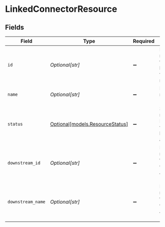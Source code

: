 # LinkedConnectorResource


## Fields

| Field                                                                    | Type                                                                     | Required                                                                 | Description                                                              | Example                                                                  |
| ------------------------------------------------------------------------ | ------------------------------------------------------------------------ | ------------------------------------------------------------------------ | ------------------------------------------------------------------------ | ------------------------------------------------------------------------ |
| `id`                                                                     | *Optional[str]*                                                          | :heavy_minus_sign:                                                       | ID of the resource, typically a lowercased version of name.              | companies                                                                |
| `name`                                                                   | *Optional[str]*                                                          | :heavy_minus_sign:                                                       | Name of the resource (plural)                                            | Companies                                                                |
| `status`                                                                 | [Optional[models.ResourceStatus]](../models/resourcestatus.md)           | :heavy_minus_sign:                                                       | Status of the resource. Resources with status live or beta are callable. |                                                                          |
| `downstream_id`                                                          | *Optional[str]*                                                          | :heavy_minus_sign:                                                       | ID of the resource in the Connector's API (downstream)                   | accounts                                                                 |
| `downstream_name`                                                        | *Optional[str]*                                                          | :heavy_minus_sign:                                                       | Name of the resource in the Connector's API (downstream)                 | Accounts                                                                 |
